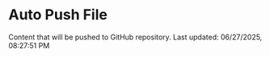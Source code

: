 # Auto Push File

Content that will be pushed to GitHub repository.
Last updated: 06/27/2025, 08:27:51 PM